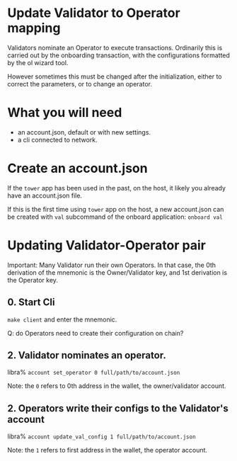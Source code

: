 # Update Validator to Operator mapping

Validators nominate an Operator to execute transactions. Ordinarily this is carried out by the onboarding transaction, with the configurations formatted by the ol wizard tool.

However sometimes this must be changed after the initialization, either to correct the parameters, or to change an operator.

# What you will need

- an account.json, default or with new settings.
- a cli connected to network.

# Create an account.json

If the `tower` app has been used in the past, on the host, it likely you already have an account.json file.

If this is the first time using `tower` app on the host, a new account.json can be created with `val` subcommand of the onboard application:
`onboard val`

# Updating Validator-Operator pair

Important: Many Validator run their own Operators. In that case, the 0th derivation of the mnemonic is the Owner/Validator key, and 1st derivation is the Operator key.

## 0. Start Cli

`make client` and enter the mnemonic.

Q: do Operators need to create their configuration on chain?

## 2. Validator nominates an operator.

libra% `account set_operator 0 full/path/to/account.json`

Note: the `0` refers to 0th address in the wallet, the owner/validator account.

## 2. Operators write their configs to the Validator's account

libra% `account update_val_config 1 full/path/to/account.json`

Note: the `1` refers to first address in the wallet, the operator account.